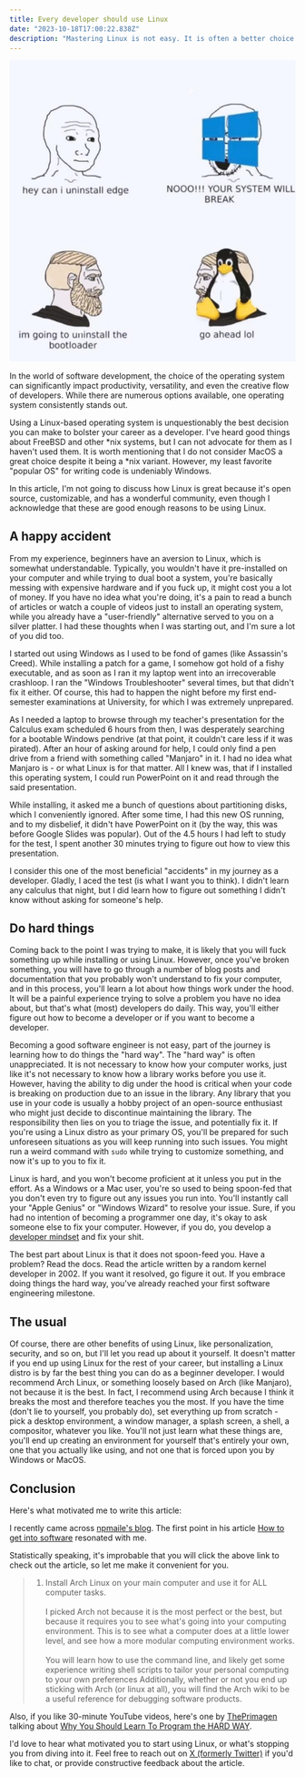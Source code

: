 ```yaml
---
title: Every developer should use Linux
date: "2023-10-18T17:00:22.838Z"
description: "Mastering Linux is not easy. It is often a better choice for developers to learn things the hard way."
---
```


![I want to uninstall my bootloader](./meme.jpeg)

In the world of software development, the choice of the operating system can significantly impact productivity, versatility, and even the creative flow of developers. While there are numerous options available, one operating system consistently stands out.

Using a Linux-based operating system is unquestionably the best decision you can make to bolster your career as a developer. I've heard good things about FreeBSD and other \*nix systems, but I can not advocate for them as I haven't used them. It is worth mentioning that I do not consider MacOS a great choice despite it being a \*nix variant. However, my least favorite "popular OS" for writing code is undeniably Windows.

In this article, I'm not going to discuss how Linux is great because it's open source, customizable, and has a wonderful community, even though I acknowledge that these are good enough reasons to be using Linux.

## A happy accident

From my experience, beginners have an aversion to Linux, which is somewhat understandable. Typically, you wouldn't have it pre-installed on your computer and while trying to dual boot a system, you're basically messing with expensive hardware and if you fuck up, it might cost you a lot of money. If you have no idea what you're doing, it's a pain to read a bunch of articles or watch a couple of videos just to install an operating system, while you already have a "user-friendly" alternative served to you on a silver platter. I had these thoughts when I was starting out, and I'm sure a lot of you did too.

I started out using Windows as I used to be fond of games (like Assassin's Creed). While installing a patch for a game, I somehow got hold of a fishy executable, and as soon as I ran it my laptop went into an irrecoverable crashloop. I ran the "Windows Troubleshooter" several times, but that didn't fix it either. Of course, this had to happen the night before my first end-semester examinations at University, for which I was extremely unprepared.

As I needed a laptop to browse through my teacher's presentation for the Calculus exam scheduled 6 hours from then, I was desperately searching for a bootable Windows pendrive (at that point, it couldn't care less if it was pirated). After an hour of asking around for help, I could only find a pen drive from a friend with something called "Manjaro" in it. I had no idea what Manjaro is - or what Linux is for that matter. All I knew was, that if I installed this operating system, I could run PowerPoint on it and read through the said presentation.

While installing, it asked me a bunch of questions about partitioning disks, which I conveniently ignored. After some time, I had this new OS running, and to my disbelief, it didn't have PowerPoint on it (by the way, this was before Google Slides was popular). Out of the 4.5 hours I had left to study for the test, I spent another 30 minutes trying to figure out how to view this presentation.

I consider this one of the most beneficial "accidents" in my journey as a developer. Gladly, I aced the test (is what I want you to think). I didn't learn any calculus that night, but I did learn how to figure out something I didn't know without asking for someone's help.

## Do hard things

Coming back to the point I was trying to make, it is likely that you will fuck something up while installing or using Linux. However, once you've broken something, you will have to go through a number of blog posts and documentation that you probably won't understand to fix your computer, and in this process, you'll learn a lot about how things work under the hood. It will be a painful experience trying to solve a problem you have no idea about, but that's what (most) developers do daily. This way, you'll either figure out how to become a developer or if you want to become a developer.

Becoming a good software engineer is not easy, part of the journey is learning how to do things the "hard way". The "hard way" is often unappreciated. It is not necessary to know how your computer works, just like it's not necessary to know how a library works before you use it. However, having the ability to dig under the hood is critical when your code is breaking on production due to an issue in the library. Any library that you use in your code is usually a hobby project of an open-source enthusiast who might just decide to discontinue maintaining the library. The responsibility then lies on you to triage the issue, and potentially fix it. If you're using a Linux distro as your primary OS, you'll be prepared for such unforeseen situations as you will keep running into such issues. You might run a weird command with `sudo` while trying to customize something, and now it's up to you to fix it.

Linux is hard, and you won't become proficient at it unless you put in the effort. As a Windows or a Mac user, you're so used to being spoon-fed that you don't even try to figure out any issues you run into. You'll instantly call your "Apple Genius" or "Windows Wizard" to resolve your issue. Sure, if you had no intention of becoming a programmer one day, it's okay to ask someone else to fix your computer. However, if you do, you develop a [developer mindset](https://skillcrush.com/blog/the-developer-mindset/) and fix your shit.

The best part about Linux is that it does not spoon-feed you. Have a problem? Read the docs. Read the article written by a random kernel developer in 2002. If you want it resolved, go figure it out. If you embrace doing things the hard way, you've already reached your first software engineering milestone.

## The usual

Of course, there are other benefits of using Linux, like personalization, security, and so on, but I'll let you read up about it yourself. It doesn't matter if you end up using Linux for the rest of your career, but installing a Linux distro is by far the best thing you can do as a beginner developer. I would recommend Arch Linux, or something loosely based on Arch (like Manjaro), not because it is the best. In fact, I recommend using Arch because I think it breaks the most and therefore teaches you the most. If you have the time (don't lie to yourself, you probably do), set everything up from scratch - pick a desktop environment, a window manager, a splash screen, a shell, a compositor, whatever you like. You'll not just learn what these things are, you'll end up creating an environment for yourself that's entirely your own, one that you actually like using, and not one that is forced upon you by Windows or MacOS.

## Conclusion

Here's what motivated me to write this article:

I recently came across [npmaile's blog](https://github.com/npmaile/blog/). The first point in his article [How to get into software](https://github.com/npmaile/blog/blob/main/posts/2.%20How%20to%20get%20into%20software.md#1-install-arch-linux-on-your-main-computer-and-use-it-for-all-computer-tasks) resonated with me.

Statistically speaking, it's improbable that you will click the above link to check out the article, so let me make it convenient for you.

> 1. Install Arch Linux on your main computer and use it for ALL computer tasks. \
>     \
>     I picked Arch not because it is the most perfect or the best, but because it requires you to see what's going into your computing environment. This is to see what a computer does at a little lower level, and see how a more modular computing environment works.\
>    \
>     You will learn how to use the command line, and likely get some experience writing shell scripts to tailor your personal computing to your own preferences Additionally, whether or not you end up sticking with Arch (or linux at all), you will find the Arch wiki to be a useful reference for debugging software products.

Also, if you like 30-minute YouTube videos, here's one by [ThePrimagen](https://www.youtube.com/c/theprimeagen) talking about [Why You Should Learn To Program the HARD WAY](https://www.youtube.com/watch?v=DZkbDCSdC1Q).

I'd love to hear what motivated you to start using Linux, or what's stopping you from diving into it. Feel free to reach out on [X (formerly Twitter)](https://x.com/roerohan) if you'd like to chat, or provide constructive feedback about the article.
